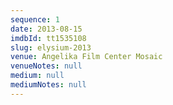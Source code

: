 ```yaml
---
sequence: 1
date: 2013-08-15
imdbId: tt1535108
slug: elysium-2013
venue: Angelika Film Center Mosaic
venueNotes: null
medium: null
mediumNotes: null
---
```


